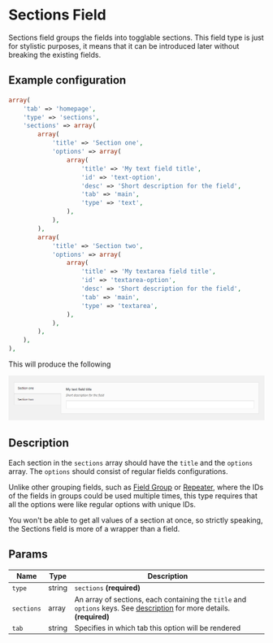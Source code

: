 # Sections Field

Sections field groups the fields into togglable sections. This field type is just for stylistic purposes, it means that it can be introduced later without breaking the existing fields.
 
## Example configuration

```php
array(
    'tab' => 'homepage',
    'type' => 'sections',
    'sections' => array(
        array(
            'title' => 'Section one',
            'options' => array(
                array(
                    'title' => 'My text field title',
                    'id' => 'text-option',
                    'desc' => 'Short description for the field',
                    'tab' => 'main',
                    'type' => 'text',
                ),
            ),
        ),
        array(
            'title' => 'Section two',
            'options' => array(
                array(
                    'title' => 'My textarea field title',
                    'id' => 'textarea-option',
                    'desc' => 'Short description for the field',
                    'tab' => 'main',
                    'type' => 'textarea',
                ),
            ),
        ),
    ),
),
```

This will produce the following

![](../assets/sections.png)

## Description

Each section in the `sections` array should have the `title` and the `options` array. The `options` should consist of regular fields configurations.

Unlike other grouping fields, such as [Field Group](field-group.md) or [Repeater](repeater.md), where the IDs of the fields in groups could be used multiple times, this type requires that all the options were like regular options with unique IDs.

You won't be able to get all values of a section at once, so strictly speaking, the Sections field is more of a wrapper than a field.

## Params

| Name | Type | Description |
| --- | --- | --- |
| `type` | string | `sections` **(required)**
| `sections` | array | An array of sections, each containing the `title` and `options` keys. See [description](description.md) for more details. **(required)**
| `tab` | string | Specifies in which tab this option will be rendered